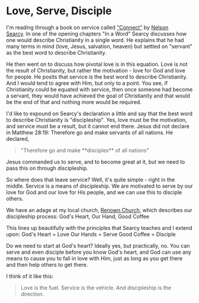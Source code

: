 # Love, Serve, Disciple


I'm reading through a book on service called ["Connect"](http://www.amazon.com/gp/product/B008SANU38/ref=as_li_qf_sp_asin_il_tl?ie=UTF8&camp=1789&creative=9325&creativeASIN=B008SANU38&linkCode=as2&tag=unie0c2-20&linkId=W7YOIHCJ4D2LFSVA) by [Nelson Searcy](https://www.churchleaderinsights.com/connect).<!--more--> In one of the opening chapters "In a Word" Searcy discusses how one would describe Christianity in a single word. He explains that he had many terms in mind (love, Jesus, salvation, heaven) but settled on "servant" as the best word to describe Christianity.

He then went on to discuss how pivotal love is in this equation. Love is not the result of Christianity, but rather the motivation - love for God and love for people. He posits that service is the best word to describe Christianity. And I would tend to agree with Him, but only to a point. You see, if Christianity could be equated with service, then once someone had become a servant, they would have achieved the goal of Christianity and that would be the end of that and nothing more would be required.

I'd like to expound on Searcy's declaration a little and say that the best word to describe Christianity is "discipleship". Yes, love must be the motivation, and service must be a result, but it cannot end there. Jesus did not declare in Matthew 28:19: Therefore go and make servants of all nations. He declared,


<blockquote>"Therefore go and make **disciples** of all nations"</blockquote>


Jesus commanded us to serve, and to become great at it, but we need to pass this on through discipleship.

So where does that leave service? Well, it's quite simple - right in the middle. Service is a means of discipleship. We are motivated to serve by our love for God and our love for His people, and we can use this to disciple others.

We have an adage at my local church, [Renown Church](http://renownchurch.com), which describes our discipleship process:
God's Heart, Our Hand, Good Coffee

This lines up beautifully with the principles that Searcy teaches and I extend upon:
God's Heart = Love
Our Hands = Serve
Good Coffee = Disciple

Do we need to start at God's heart? Ideally yes, but practically, no. You can serve and even disciple before you know God's heart, and God can use any means to cause you to fall in love with Him, just as long as you get there and then help others to get there.

I think of it like this:


<blockquote>Love is the fuel. Service is the vehicle. And discipleship is the direction.</blockquote>

